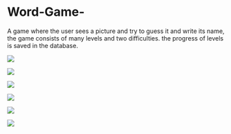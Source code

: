 # Word-Game-
A game where the user sees a picture and try to guess it and write its name, the game consists of many levels and two difficulties. the progress of levels is saved in the database.

![](ScreenShots/img-1.jpeg)

![](ScreenShots/img-2.jpeg)

![](ScreenShots/img-3.jpeg)

![](ScreenShots/img-4.jpeg)

![](ScreenShots/img-5.jpeg)

![](ScreenShots/img-6.jpeg)
